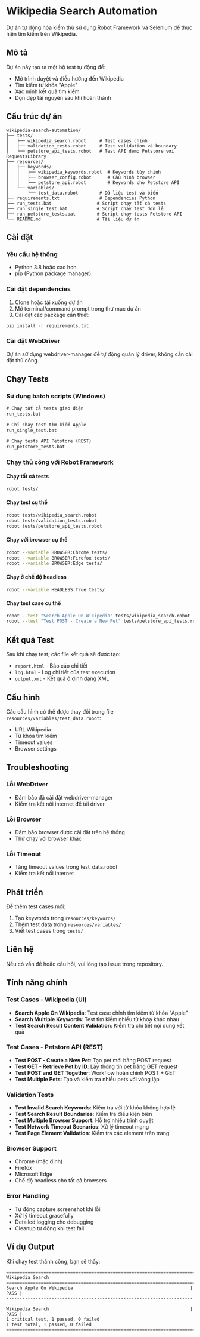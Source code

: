 # Wikipedia Search Automation

Dự án tự động hóa kiểm thử sử dụng Robot Framework và Selenium để thực hiện tìm kiếm trên Wikipedia.

## Mô tả

Dự án này tạo ra một bộ test tự động để:
- Mở trình duyệt và điều hướng đến Wikipedia
- Tìm kiếm từ khóa "Apple"
- Xác minh kết quả tìm kiếm
- Dọn dẹp tài nguyên sau khi hoàn thành

## Cấu trúc dự án

```
wikipedia-search-automation/
├── tests/
│   ├── wikipedia_search.robot     # Test cases chính
│   ├── validation_tests.robot     # Test validation và boundary
│   └── petstore_api_tests.robot   # Test API demo Petstore với RequestsLibrary
├── resources/
│   ├── keywords/
│   │   ├── wikipedia_keywords.robot  # Keywords tùy chỉnh
│   │   ├── browser_config.robot      # Cấu hình browser
│   │   └── petstore_api.robot        # Keywords cho Petstore API
│   └── variables/
│       └── test_data.robot        # Dữ liệu test và biến
├── requirements.txt               # Dependencies Python
├── run_tests.bat                 # Script chạy tất cả tests
├── run_single_test.bat           # Script chạy test đơn lẻ
├── run_petstore_tests.bat        # Script chạy tests Petstore API
└── README.md                     # Tài liệu dự án
```

## Cài đặt

### Yêu cầu hệ thống
- Python 3.8 hoặc cao hơn
- pip (Python package manager)

### Cài đặt dependencies

1. Clone hoặc tải xuống dự án
2. Mở terminal/command prompt trong thư mục dự án
3. Cài đặt các package cần thiết:

```bash
pip install -r requirements.txt
```

### Cài đặt WebDriver

Dự án sử dụng webdriver-manager để tự động quản lý driver, không cần cài đặt thủ công.

## Chạy Tests

### Sử dụng batch scripts (Windows)
```cmd
# Chạy tất cả tests giao diện
run_tests.bat

# Chỉ chạy test tìm kiếm Apple
run_single_test.bat

# Chạy tests API Petstore (REST)
run_petstore_tests.bat
```

### Chạy thủ công với Robot Framework

#### Chạy tất cả tests
```bash
robot tests/
```

#### Chạy test cụ thể
```bash
robot tests/wikipedia_search.robot
robot tests/validation_tests.robot
robot tests/petstore_api_tests.robot
```

#### Chạy với browser cụ thể
```bash
robot --variable BROWSER:Chrome tests/
robot --variable BROWSER:Firefox tests/
robot --variable BROWSER:Edge tests/
```

#### Chạy ở chế độ headless
```bash
robot --variable HEADLESS:True tests/
```

#### Chạy test case cụ thể
```bash
robot --test "Search Apple On Wikipedia" tests/wikipedia_search.robot
robot --test "Test POST - Create a New Pet" tests/petstore_api_tests.robot
```

## Kết quả Test

Sau khi chạy test, các file kết quả sẽ được tạo:
- `report.html` - Báo cáo chi tiết
- `log.html` - Log chi tiết của test execution
- `output.xml` - Kết quả ở định dạng XML

## Cấu hình

Các cấu hình có thể được thay đổi trong file `resources/variables/test_data.robot`:
- URL Wikipedia
- Từ khóa tìm kiếm
- Timeout values
- Browser settings

## Troubleshooting

### Lỗi WebDriver
- Đảm bảo đã cài đặt webdriver-manager
- Kiểm tra kết nối internet để tải driver

### Lỗi Browser
- Đảm bảo browser được cài đặt trên hệ thống
- Thử chạy với browser khác

### Lỗi Timeout
- Tăng timeout values trong test_data.robot
- Kiểm tra kết nối internet

## Phát triển

Để thêm test cases mới:
1. Tạo keywords trong `resources/keywords/`
2. Thêm test data trong `resources/variables/`
3. Viết test cases trong `tests/`

## Liên hệ

Nếu có vấn đề hoặc câu hỏi, vui lòng tạo issue trong repository.

## Tính năng chính

### Test Cases - Wikipedia (UI)
- **Search Apple On Wikipedia**: Test case chính tìm kiếm từ khóa "Apple"
- **Search Multiple Keywords**: Test tìm kiếm nhiều từ khóa khác nhau
- **Test Search Result Content Validation**: Kiểm tra chi tiết nội dung kết quả

### Test Cases - Petstore API (REST)
- **Test POST - Create a New Pet**: Tạo pet mới bằng POST request
- **Test GET - Retrieve Pet by ID**: Lấy thông tin pet bằng GET request
- **Test POST and GET Together**: Workflow hoàn chỉnh POST + GET
- **Test Multiple Pets**: Tạo và kiểm tra nhiều pets với vòng lặp

### Validation Tests
- **Test Invalid Search Keywords**: Kiểm tra với từ khóa không hợp lệ
- **Test Search Result Boundaries**: Kiểm tra điều kiện biên
- **Test Multiple Browser Support**: Hỗ trợ nhiều trình duyệt
- **Test Network Timeout Scenarios**: Xử lý timeout mạng
- **Test Page Element Validation**: Kiểm tra các element trên trang

### Browser Support
- Chrome (mặc định)
- Firefox
- Microsoft Edge
- Chế độ headless cho tất cả browsers

### Error Handling
- Tự động capture screenshot khi lỗi
- Xử lý timeout gracefully
- Detailed logging cho debugging
- Cleanup tự động khi test fail

## Ví dụ Output

Khi chạy test thành công, bạn sẽ thấy:
```
==============================================================================
Wikipedia Search
==============================================================================
Search Apple On Wikipedia                                            | PASS |
------------------------------------------------------------------------------
Wikipedia Search                                                     | PASS |
1 critical test, 1 passed, 0 failed
1 test total, 1 passed, 0 failed
==============================================================================
```